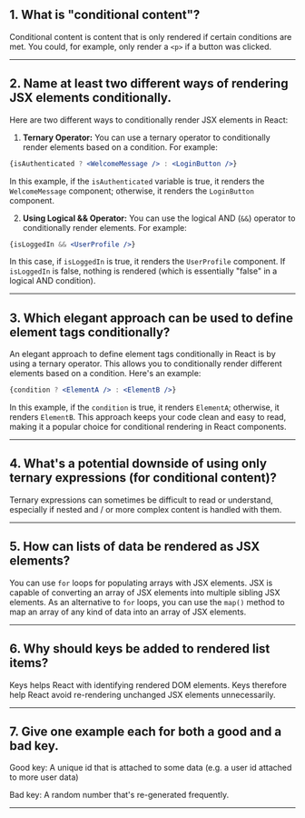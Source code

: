 ## 1. What is "conditional content"?

Conditional content is content that is only rendered if certain conditions are met. You could, for example, only render a `<p>` if a button was clicked.

***

## 2. Name at least two different ways of rendering JSX elements conditionally.

Here are two different ways to conditionally render JSX elements in React:

1. **Ternary Operator:** You can use a ternary operator to conditionally render elements based on a condition. For example:

```jsx
{isAuthenticated ? <WelcomeMessage /> : <LoginButton />}
```

In this example, if the `isAuthenticated` variable is true, it renders the `WelcomeMessage` component; otherwise, it renders the `LoginButton` component.

2. **Using Logical && Operator:** You can use the logical AND (`&&`) operator to conditionally render elements. For example:

```jsx
{isLoggedIn && <UserProfile />}
```

In this case, if `isLoggedIn` is true, it renders the `UserProfile` component. If `isLoggedIn` is false, nothing is rendered (which is essentially "false" in a logical AND condition).


***

## 3. Which elegant approach can be used to define element tags conditionally?

An elegant approach to define element tags conditionally in React is by using a ternary operator. This allows you to conditionally render different elements based on a condition. Here's an example:

```jsx
{condition ? <ElementA /> : <ElementB />}
```

In this example, if the `condition` is true, it renders `ElementA`; otherwise, it renders `ElementB`. This approach keeps your code clean and easy to read, making it a popular choice for conditional rendering in React components.

***

## 4. What's a potential downside of using only ternary expressions (for conditional content)?

Ternary expressions can sometimes be difficult to read or understand, especially if nested and / or more complex content is handled with them.

***

## 5. How can lists of data be rendered as JSX elements?

You can use `for` loops for populating arrays with JSX elements. JSX is capable of converting an array of JSX elements into multiple sibling JSX elements.
As an alternative to `for` loops, you can use the `map()` method to map an array of any kind of data into an array of JSX elements.

***

## 6. Why should keys be added to rendered list items?

Keys helps React with identifying rendered DOM elements. Keys therefore help React avoid re-rendering unchanged JSX elements unnecessarily.

***

## 7. Give one example each for both a good and a bad key.

Good key: A unique id that is attached to some data (e.g. a user id attached to more user data)

Bad key: A random number that's re-generated frequently.

***